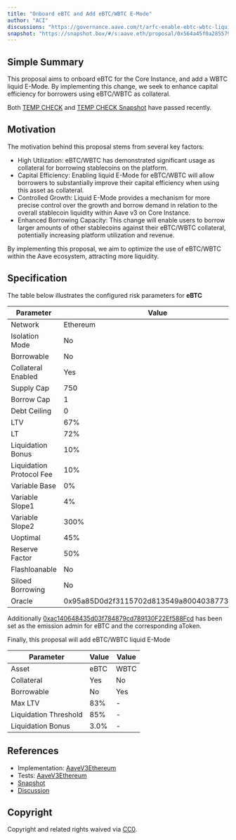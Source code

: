```yaml
---
title: "Onboard eBTC and Add eBTC/WBTC E-Mode"
author: "ACI"
discussions: "https://governance.aave.com/t/arfc-enable-ebtc-wbtc-liquid-e-mode-on-aave-v3-core-instance/20141"
snapshot: "https://snapshot.box/#/s:aave.eth/proposal/0x564a45f0a2855799d9be329942fa1f5e849058ff4b950f4027ec4666f4b61d9c"
---
```


## Simple Summary

This proposal aims to onboard eBTC for the Core Instance, and add a WBTC liquid E-Mode. By implementing this change, we seek to enhance capital efficiency for borrowers using eBTC/WBTC as collateral.

Both [TEMP CHECK](https://governance.aave.com/t/temp-check-onboard-enable-ebtc-wbtc-liquid-e-mode-on-aave-v3-core-instance/19969) and [TEMP CHECK Snapshot](https://snapshot.box/#/s:aave.eth/proposal/0x60c360b61812b9ae96b2f785f9fca7a5461ab45e295f55a695638aef18d96d50) have passed recently.

## Motivation

The motivation behind this proposal stems from several key factors:

- High Utilization: eBTC/WBTC has demonstrated significant usage as collateral for borrowing stablecoins on the platform.
- Capital Efficiency: Enabling liquid E-Mode for eBTC/WBTC will allow borrowers to substantially improve their capital efficiency when using this asset as collateral.
- Controlled Growth: Liquid E-Mode provides a mechanism for more precise control over the growth and borrow demand in relation to the overall stablecoin liquidity within Aave v3 on Core Instance.
- Enhanced Borrowing Capacity: This change will enable users to borrow larger amounts of other stablecoins against their eBTC/WBTC collateral, potentially increasing platform utilization and revenue.

By implementing this proposal, we aim to optimize the use of eBTC/WBTC within the Aave ecosystem, attracting more liquidity.

## Specification

The table below illustrates the configured risk parameters for **eBTC**

| Parameter                | Value                                      |
| ------------------------ | ------------------------------------------ |
| Network                  | Ethereum                                   |
| Isolation Mode           | No                                         |
| Borrowable               | No                                         |
| Collateral Enabled       | Yes                                        |
| Supply Cap               | 750                                        |
| Borrow Cap               | 1                                          |
| Debt Ceiling             | 0                                          |
| LTV                      | 67%                                        |
| LT                       | 72%                                        |
| Liquidation Bonus        | 10%                                        |
| Liquidation Protocol Fee | 10%                                        |
| Variable Base            | 0%                                         |
| Variable Slope1          | 4%                                         |
| Variable Slope2          | 300%                                       |
| Uoptimal                 | 45%                                        |
| Reserve Factor           | 50%                                        |
| Flashloanable            | No                                         |
| Siloed Borrowing         | No                                         |
| Oracle                   | 0x95a85D0d2f3115702d813549a80040387738A430 |

Additionally [0xac140648435d03f784879cd789130F22Ef588Fcd](https://etherscan.io/address/0xac140648435d03f784879cd789130F22Ef588Fcd) has been set as the emission admin for eBTC and the corresponding aToken.

Finally, this proposal will add eBTC/WBTC liquid E-Mode

| Parameter             | Value | Value |
| --------------------- | ----- | ----- |
| Asset                 | eBTC  | WBTC  |
| Collateral            | Yes   | No    |
| Borrowable            | No    | Yes   |
| Max LTV               | 83%   | -     |
| Liquidation Threshold | 85%   | -     |
| Liquidation Bonus     | 3.0%  | -     |

## References

- Implementation: [AaveV3Ethereum](https://github.com/bgd-labs/aave-proposals-v3/blob/main/src/20250324_AaveV3Ethereum_OnboardEBTCAndAddEBTCWBTCEMode/AaveV3Ethereum_OnboardEBTCAndAddEBTCWBTCEMode_20250324.sol)
- Tests: [AaveV3Ethereum](https://github.com/bgd-labs/aave-proposals-v3/blob/main/src/20250324_AaveV3Ethereum_OnboardEBTCAndAddEBTCWBTCEMode/AaveV3Ethereum_OnboardEBTCAndAddEBTCWBTCEMode_20250324.t.sol)
- [Snapshot](https://snapshot.box/#/s:aave.eth/proposal/0x564a45f0a2855799d9be329942fa1f5e849058ff4b950f4027ec4666f4b61d9c)
- [Discussion](https://governance.aave.com/t/arfc-enable-ebtc-wbtc-liquid-e-mode-on-aave-v3-core-instance/20141)

## Copyright

Copyright and related rights waived via [CC0](https://creativecommons.org/publicdomain/zero/1.0/).
